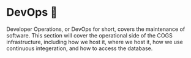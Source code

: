 # DevOps 🔢

Developer Operations, or DevOps for short, covers the maintenance of software. This section will cover the operational side of the COGS infrastructure, including how we host it, where we host it, how we use continuous integeration, and how to access the database.